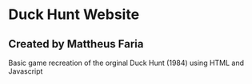 # Duck Hunt Website
## Created by Mattheus Faria


Basic game recreation of the orginal Duck Hunt (1984) using HTML and Javascript
